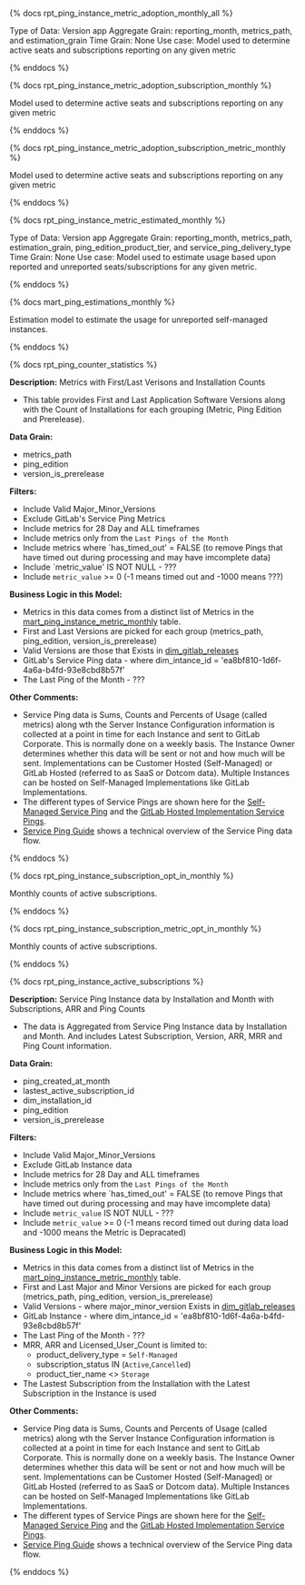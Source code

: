 {% docs rpt_ping_instance_metric_adoption_monthly_all %}


Type of Data: Version app
Aggregate Grain: reporting_month, metrics_path, and estimation_grain
Time Grain: None
Use case: Model used to determine active seats and subscriptions reporting on any given metric


{% enddocs %}

{% docs rpt_ping_instance_metric_adoption_subscription_monthly %}

Model used to determine active seats and subscriptions reporting on any given metric

{% enddocs %}


{% docs rpt_ping_instance_metric_adoption_subscription_metric_monthly %}

Model used to determine active seats and subscriptions reporting on any given metric

{% enddocs %}


{% docs rpt_ping_instance_metric_estimated_monthly %}

Type of Data: Version app
Aggregate Grain: reporting_month, metrics_path, estimation_grain, ping_edition_product_tier, and service_ping_delivery_type
Time Grain: None
Use case: Model used to estimate usage based upon reported and unreported seats/subscriptions for any given metric.

{% enddocs %}

{% docs mart_ping_estimations_monthly %}

Estimation model to estimate the usage for unreported self-managed instances.

{% enddocs %}

{% docs rpt_ping_counter_statistics %}

**Description:**  Metrics with First/Last Verisons and Installation Counts
- This table provides First and Last Application Software Versions along with the Count of Installations for each grouping (Metric, Ping Edition and Prerelease).    

**Data Grain:**
- metrics_path
- ping_edition
- version_is_prerelease

**Filters:**
- Include Valid Major_Minor_Versions
- Exclude GitLab's Service Ping Metrics
- Include metrics for 28 Day and ALL timeframes
- Include metrics only from the `Last Pings of the Month`
- Include metrics where `has_timed_out' = FALSE (to remove Pings that have timed out during processing and may have imcomplete data)
- Include `metric_value' IS NOT NULL - ???
- Include `metric_value` >= 0 (-1 means timed out and -1000 means ???)

**Business Logic in this Model:** 
- Metrics in this data comes from a distinct list of Metrics in the [mart_ping_instance_metric_monthly](https://gitlab-data.gitlab.io/analytics/#!/model/model.gitlab_snowflake.mart_ping_instance_metric_monthly) table.  
- First and Last Versions are picked for each group (metrics_path, ping_edition, version_is_prerelease)  
- Valid Versions are those that Exists in [dim_gitlab_releases](https://gitlab-data.gitlab.io/analytics/#!/model/model.gitlab_snowflake.dim_gitlab_releases)
- GitLab's Service Ping data - where dim_intance_id = 'ea8bf810-1d6f-4a6a-b4fd-93e8cbd8b57f'
- The Last Ping of the Month - ???     

**Other Comments:**
- Service Ping data is Sums, Counts and Percents of Usage (called metrics) along wth the Server Instance Configuration information is collected at a point in time for each Instance and sent to GitLab Corporate.  This is normally done on a weekly basis.  The Instance Owner determines whether this data will be sent or not and how much will be sent.  Implementations can be Customer Hosted (Self-Managed) or GitLab Hosted (referred to as SaaS or Dotcom data).  Multiple Instances can be hosted on Self-Managed Implementations like GitLab Implementations. 
- The different types of Service Pings are shown here for the [Self-Managed Service Ping](https://about.gitlab.com/handbook/business-technology/data-team/data-catalog/saas-service-ping-automation/#self-managed-service-ping) and the [GitLab Hosted Implementation Service Pings](https://about.gitlab.com/handbook/business-technology/data-team/data-catalog/saas-service-ping-automation/#saas-service-ping).
- [Service Ping Guide](https://docs.gitlab.com/ee/development/service_ping/) shows a technical overview of the Service Ping data flow.

{% enddocs %}

{% docs rpt_ping_instance_subscription_opt_in_monthly %}

Monthly counts of active subscriptions.

{% enddocs %}

{% docs rpt_ping_instance_subscription_metric_opt_in_monthly %}

Monthly counts of active subscriptions.

{% enddocs %}

{% docs rpt_ping_instance_active_subscriptions %}

**Description:**  Service Ping Instance data by Installation and Month with Subscriptions, ARR and Ping Counts
- The data is Aggregated from Service Ping Instance data by Installation and Month.  And includes Latest Subscription, Version, ARR, MRR and Ping Count information. 

**Data Grain:**
- ping_created_at_month
- lastest_active_subscription_id
- dim_installation_id
- ping_edition
- version_is_prerelease

**Filters:**
- Include Valid Major_Minor_Versions
- Exclude GitLab Instance data
- Include metrics for 28 Day and ALL timeframes
- Include metrics only from the `Last Pings of the Month`
- Include metrics where `has_timed_out' = FALSE (to remove Pings that have timed out during processing and may have imcomplete data)
- Include `metric_value` IS NOT NULL - ???
- Include `metric_value` >= 0 (-1 means record timed out during data load and -1000 means the Metric is Depracated)

**Business Logic in this Model:** 
- Metrics in this data comes from a distinct list of Metrics in the [mart_ping_instance_metric_monthly](https://gitlab-data.gitlab.io/analytics/#!/model/model.gitlab_snowflake.mart_ping_instance_metric_monthly) table.  
- First and Last Major and Minor Versions are picked for each group (metrics_path, ping_edition, version_is_prerelease)  
- Valid Versions - where major_minor_version Exists in [dim_gitlab_releases](https://gitlab-data.gitlab.io/analytics/#!/model/model.gitlab_snowflake.dim_gitlab_releases)
- GitLab Instance - where dim_intance_id = 'ea8bf810-1d6f-4a6a-b4fd-93e8cbd8b57f'
- The Last Ping of the Month - ??? 
- MRR, ARR and Licensed_User_Count is limited to:
  - product_delivery_type = `Self-Managed` 
  - subscription_status IN (`Active`,`Cancelled`)
  - product_tier_name <> `Storage`
- The Lastest Subscription from the Installation with the Latest Subscription in the Instance is used    

**Other Comments:**
- Service Ping data is Sums, Counts and Percents of Usage (called metrics) along wth the Server Instance Configuration information is collected at a point in time for each Instance and sent to GitLab Corporate.  This is normally done on a weekly basis.  The Instance Owner determines whether this data will be sent or not and how much will be sent.  Implementations can be Customer Hosted (Self-Managed) or GitLab Hosted (referred to as SaaS or Dotcom data).  Multiple Instances can be hosted on Self-Managed Implementations like GitLab Implementations. 
- The different types of Service Pings are shown here for the [Self-Managed Service Ping](https://about.gitlab.com/handbook/business-technology/data-team/data-catalog/saas-service-ping-automation/#self-managed-service-ping) and the [GitLab Hosted Implementation Service Pings](https://about.gitlab.com/handbook/business-technology/data-team/data-catalog/saas-service-ping-automation/#saas-service-ping).
- [Service Ping Guide](https://docs.gitlab.com/ee/development/service_ping/) shows a technical overview of the Service Ping data flow.

{% enddocs %}
